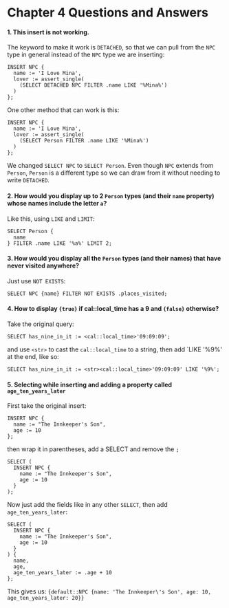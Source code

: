 # Chapter 4 Questions and Answers

#### 1. This insert is not working.

The keyword to make it work is `DETACHED`, so that we can pull from the `NPC` type in general instead of the `NPC` type we are inserting:

```edgeql
INSERT NPC {
  name := 'I Love Mina',
  lover := assert_single(
    (SELECT DETACHED NPC FILTER .name LIKE '%Mina%')
  )
};
```

One other method that can work is this:

```edgeql
INSERT NPC {
  name := 'I Love Mina',
  lover := assert_single(
    (SELECT Person FILTER .name LIKE '%Mina%')
  )
};
```

We changed `SELECT NPC` to `SELECT Person`. Even though `NPC` extends from `Person`, `Person` is a different type so we can draw from it without needing to write `DETACHED`.

#### 2. How would you display up to 2 `Person` types (and their `name` property) whose names include the letter `a`?

Like this, using `LIKE` and `LIMIT`:

```edgeql
SELECT Person {
  name
} FILTER .name LIKE '%a%' LIMIT 2;
```

#### 3. How would you display all the `Person` types (and their names) that have never visited anywhere?

Just use `NOT EXISTS`:

```edgeql
SELECT NPC {name} FILTER NOT EXISTS .places_visited;
```

#### 4. How to display `{true}` if cal::local_time has a 9 and `{false}` otherwise?

Take the original query:

```edgeql
SELECT has_nine_in_it := <cal::local_time>'09:09:09';
```

and use `<str>` to cast the `cal::local_time` to a string, then add `LIKE '%9%' at the end, like so:

```edgeql
SELECT has_nine_in_it := <str><cal::local_time>'09:09:09' LIKE '%9%';
```

#### 5. Selecting while inserting and adding a property called `age_ten_years_later`

First take the original insert:

```edgeql
INSERT NPC {
  name := "The Innkeeper's Son",
  age := 10
};
```

then wrap it in parentheses, add a SELECT and remove the `;`

```edgeql
SELECT (
  INSERT NPC {
    name := "The Innkeeper's Son",
    age := 10
  }
);
```

Now just add the fields like in any other `SELECT`, then add `age_ten_years_later`:

```edgeql
SELECT (
  INSERT NPC {
    name := "The Innkeeper's Son",
    age := 10
  }
) {
  name,
  age,
  age_ten_years_later := .age + 10
};
```

This gives us: `{default::NPC {name: 'The Innkeeper\'s Son', age: 10, age_ten_years_later: 20}}`

